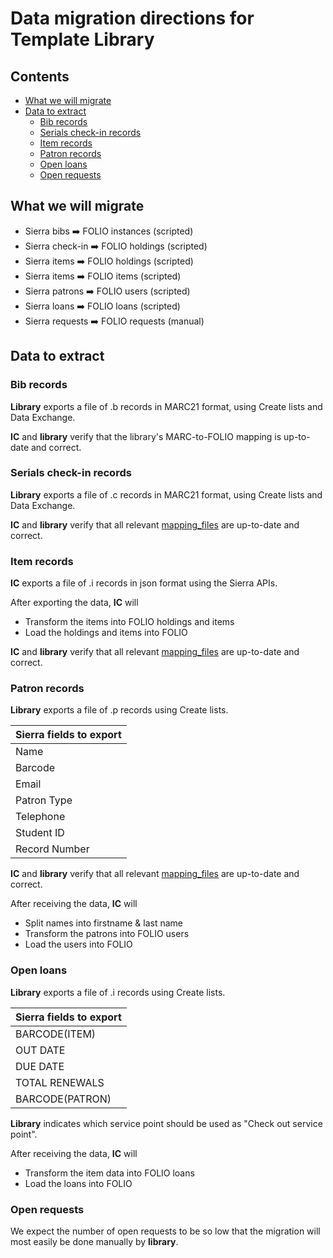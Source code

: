 # Data migration directions for Template Library

## Contents
* [What we will migrate](#what-we-will-migrate)
* [Data to extract](#data-to-extract)
  * [Bib records](#bib-records)
  * [Serials check-in records](#serials-check-in-records)
  * [Item records](#item-records)
  * [Patron records](#patron-records)
  * [Open loans](#bib-records)
  * [Open requests](open-requests)

## What we will migrate
- Sierra bibs ➡️ FOLIO instances (scripted)
- Sierra check-in ➡️ FOLIO holdings (scripted)
- Sierra items ➡️ FOLIO holdings (scripted)
- Sierra items ➡️ FOLIO items (scripted)
- Sierra patrons ➡️ FOLIO users (scripted)
- Sierra loans ➡️ FOLIO loans (scripted)
- Sierra requests ➡️ FOLIO requests (manual)

## Data to extract
### Bib records
**Library** exports a file of .b records in MARC21 format, using Create lists and Data Exchange.

**IC** and **library** verify that the library's MARC-to-FOLIO mapping is up-to-date and correct.

### Serials check-in records
**Library** exports a file of .c records in MARC21 format, using Create lists and Data Exchange.

**IC** and **library** verify that all relevant [mapping_files](mapping_files) are up-to-date and correct.

### Item records
**IC** exports a file of .i records in json format using the Sierra APIs.

After exporting the data, **IC** will
- Transform the items into FOLIO holdings and items
- Load the holdings and items into FOLIO

**IC** and **library** verify that all relevant [mapping_files](mapping_files) are up-to-date and correct.

### Patron records
**Library** exports a file of .p records using Create lists. 

|Sierra fields to export|
|---|
|Name|
|Barcode|
|Email|
|Patron Type|
|Telephone|
|Student ID|
|Record Number|

**IC** and **library** verify that all relevant [mapping_files](mapping_files) are up-to-date and correct.

After receiving the data, **IC** will
- Split names into firstname & last name
- Transform the patrons into FOLIO users
- Load the users into FOLIO

### Open loans
**Library** exports a file of .i records using Create lists. 

|Sierra fields to export|
|---|
|BARCODE(ITEM)|
|OUT DATE|
|DUE DATE|
|TOTAL RENEWALS|
|BARCODE(PATRON)|

**Library** indicates which service point should be used as "Check out service point".

After receiving the data, **IC** will
- Transform the item data into FOLIO loans
- Load the loans into FOLIO

### Open requests
We expect the number of open requests to be so low that the migration will most easily be done manually by **library**.
